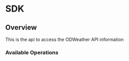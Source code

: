 # SDK

## Overview

This is the api to access the ODWeather API information

### Available Operations

